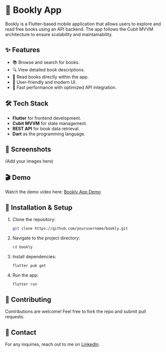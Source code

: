 # 📖 Bookly App

Bookly is a Flutter-based mobile application that allows users to explore and read free books using an API backend. The app follows the Cubit MVVM architecture to ensure scalability and maintainability.

## ✨ Features

- 📚 Browse and search for books.
- 🔍 View detailed book descriptions.
- 📖 Read books directly within the app.
- 🎨 User-friendly and modern UI.
- 🚀 Fast performance with optimized API integration.

## 🛠 Tech Stack

- **Flutter** for frontend development.
- **Cubit MVVM** for state management.
- **REST API** for book data retrieval.
- **Dart** as the programming language.

## 📸 Screenshots

(Add your images here)

## 🎬 Demo

Watch the demo video here: [Bookly App Demo](#)

## 🚀 Installation & Setup

1. Clone the repository:

    ```bash
    git clone https://github.com/yourusername/bookly.git
    ```

2. Navigate to the project directory:

    ```bash
    cd bookly
    ```

3. Install dependencies:

    ```bash
    flutter pub get
    ```

4. Run the app:

    ```bash
    flutter run
    ```

## 🤝 Contributing

Contributions are welcome! Feel free to fork the repo and submit pull requests.

## 📩 Contact

For any inquiries, reach out to me on [LinkedIn](https://www.linkedin.com/in/elsayedmaltan).

